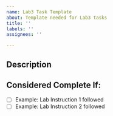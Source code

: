 ```yaml
---
name: Lab3 Task Template
about: Template needed for Lab3 tasks
title: ''
labels: ''
assignees: ''

---
```


## Description
<!-- clear & concise description of task -->

## Considered Complete If:
<!-- what should be completed for this task to be acceptable as complete -->
- [ ] Example: Lab Instruction 1 followed
- [ ] Example: Lab Instruction 2 followed

